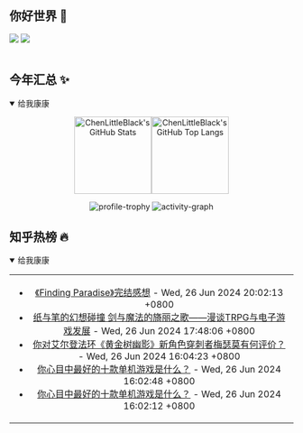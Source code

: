 ## 你好世界 👋

[![](https://img.shields.io/badge/@ChenLittleBlack-1a6c81?style=flat&logo=java&logoColor=1a6c81&label=Java&colorA=ffffff)](https://www.java.com/)
[![](https://img.shields.io/badge/@ChenLittleBlack-41b883?style=flat&logo=vuedotjs&logoColor=41b883&label=Vue&colorA=ffffff)](https://cn.vuejs.org/)

<div align="center">

<img alt="" src="https://readme-typing-svg.herokuapp.com?font=Consolas&center=true&vCenter=true&width=800&height=60&lines=The+traveler+often+arrives%2C+and+the+doer+often+succeeds.">
<img width="800"  height="3" alt="" src="https://camo.githubusercontent.com/82291b0fe831bfc6781e07fc5090cbd0a8b912bb8b8d4fec0696c881834f81ac/68747470733a2f2f70726f626f742e6d656469612f394575424971676170492e676966">

</div>


## 今年汇总 ✨

<details open>

<summary>给我康康</summary>

<div align="center">

<img height="137px" alt="ChenLittleBlack's GitHub Stats" src="https://github-readme-stats-roan-delta.vercel.app/api?username=ChenLittleBlack&hide_title=false&hide_border=true&show_icons=true&include_all_commits=true&line_height=21&bg_color=0,EC6C6C,FFD479,FFFC79,73FA79&theme=graywhite&locale=cn" /><img align="" height="137px" alt="ChenLittleBlack's GitHub Top Langs" src="https://github-readme-stats-roan-delta.vercel.app/api/top-langs/?username=ChenLittleBlack&hide_title=false&hide_border=true&layout=compact&bg_color=0,73FA79,73FDFF,D783FF&theme=graywhite&locale=cn" />

<img alt="profile-trophy" src="https://github-profile-trophy.vercel.app/?username=ChenLittleBlack&theme=algolia&column=-1" />

<img alt="activity-graph" src="https://activity-graph.herokuapp.com/graph?username=ChenLittleBlack&theme=github" />

</div>

</details>


## 知乎热榜 🔥

<details open>

<summary>给我康康</summary>

<div align="center">

<table style="height: 300px;">
<tr>
<td align="center" valign="middle">

<!-- START_SECTION:blog -->
* <a href='http://zhuanlan.zhihu.com/p/658883010?utm_campaign=rss&utm_medium=rss&utm_source=rss&utm_content=title' target='_blank'>《Finding Paradise》完结感想</a> - Wed, 26 Jun 2024 20:02:13 +0800
* <a href='http://zhuanlan.zhihu.com/p/686507431?utm_campaign=rss&utm_medium=rss&utm_source=rss&utm_content=title' target='_blank'>纸与笔的幻想碰撞 剑与魔法的旖丽之歌——漫谈TRPG与电子游戏发展</a> - Wed, 26 Jun 2024 17:48:06 +0800
* <a href='http://www.zhihu.com/question/645289134/answer/3405598809?utm_campaign=rss&utm_medium=rss&utm_source=rss&utm_content=title' target='_blank'>你对艾尔登法环《黄金树幽影》新角色穿刺者梅瑟莫有何评价？</a> - Wed, 26 Jun 2024 16:04:23 +0800
* <a href='http://www.zhihu.com/question/479719590/answer/3366241612?utm_campaign=rss&utm_medium=rss&utm_source=rss&utm_content=title' target='_blank'>你心目中最好的十款单机游戏是什么？</a> - Wed, 26 Jun 2024 16:02:48 +0800
* <a href='http://www.zhihu.com/question/479719590/answer/3500845768?utm_campaign=rss&utm_medium=rss&utm_source=rss&utm_content=title' target='_blank'>你心目中最好的十款单机游戏是什么？</a> - Wed, 26 Jun 2024 16:02:12 +0800
<!-- END_SECTION:blog -->

</td>
</tr>
</table>

</div>
</details>
